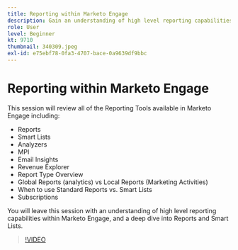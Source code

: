 ```yaml
---
title: Reporting within Marketo Engage
description: Gain an understanding of high level reporting capabilities within Marketo Engage, and a deep dive into Reports and Smart Lists.
role: User
level: Beginner
kt: 9710
thumbnail: 340309.jpeg
exl-id: e75ebf78-0fa3-4707-bace-0a9639df9bbc
---
```

# Reporting within Marketo Engage

This session will review all of the Reporting Tools available in Marketo Engage including:
 + Reports
 + Smart Lists
 + Analyzers
 + MPI
 + Email Insights
 + Revenue Explorer
 + Report Type Overview
 + Global Reports (analytics) vs Local Reports (Marketing Activities)
 + When to use Standard Reports vs. Smart Lists
 + Subscriptions

You will leave this session with an understanding of high level reporting capabilities within Marketo Engage, and a deep dive into Reports and Smart Lists.

>[!VIDEO](https://video.tv.adobe.com/v/340309/?quality=12&learn=on)
